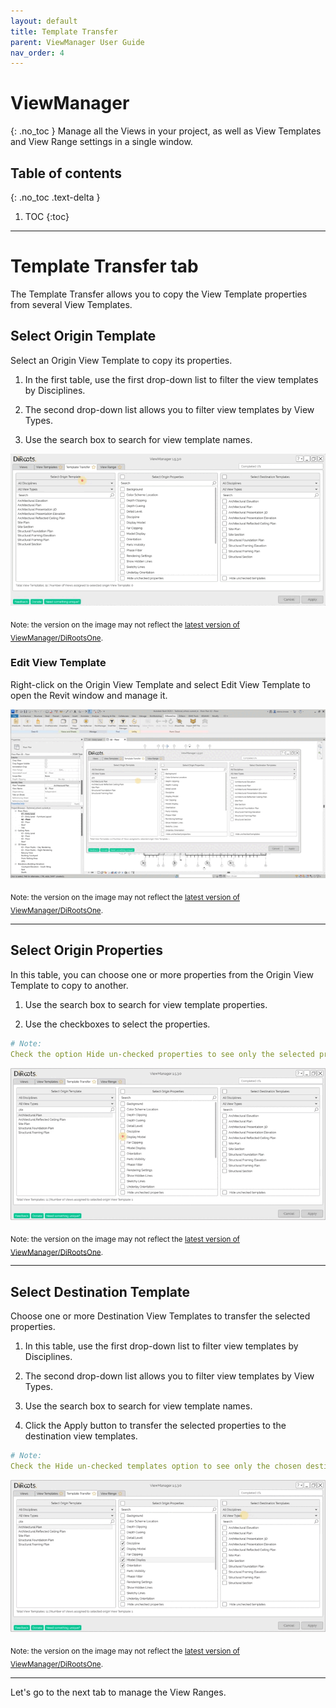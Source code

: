 ```yaml
---
layout: default
title: Template Transfer
parent: ViewManager User Guide
nav_order: 4
---
```


# ViewManager
{: .no_toc }
Manage all the Views in your project, as well as View Templates and View Range settings in a single window.
## Table of contents
{: .no_toc .text-delta }

1. TOC
{:toc}

---

# Template Transfer tab

The Template Transfer allows you to copy the View Template properties from several View Templates.

## Select Origin Template

Select an Origin View Template to copy its properties.

1. In the first table, use the first drop-down list to filter the view templates by Disciplines.

2. The second drop-down list allows you to filter view templates by View Types.

3. Use the search box to search for view template names.

![Selecting Origin View Template](../../../assets\images\ViewManager\VM-Tt-Origin.gif)

<sub>Note: the version on the image may not reflect the [latest version of ViewManager/DiRootsOne](https://diroots.com/revit-plugins/dirootsone/).</sub>

### Edit View Template

Right-click on the Origin View Template and select Edit View Template to open the Revit window and manage it.

![Edit View Template](../../../assets\images\ViewManager\VM-Tt-Edit.gif)

<sub>Note: the version on the image may not reflect the [latest version of ViewManager/DiRootsOne](https://diroots.com/revit-plugins/dirootsone/).</sub>

---

## Select Origin Properties

In this table, you can choose one or more properties from the Origin View Template to copy to another.

1. Use the search box to search for view template properties.

2. Use the checkboxes to select the properties.

```yaml
# Note:  
Check the option Hide un-checked properties to see only the selected properties.
```

![Selecting Origin Properties](../../../assets\images\ViewManager\VM-Tt-Properties.gif)

<sub>Note: the version on the image may not reflect the [latest version of ViewManager/DiRootsOne](https://diroots.com/revit-plugins/dirootsone/).</sub>

---

## Select Destination Template

Choose one or more Destination View Templates to transfer the selected properties.

1. In this table, use the first drop-down list to filter view templates by Disciplines.

2. The second drop-down list allows you to filter view templates by View Types.

3. Use the search box to search for view template names.

4. Click the Apply button to transfer the selected properties to the destination view templates.

```yaml
# Note:  
Check the Hide un-checked templates option to see only the chosen destination view templates.
```

![Selecting Destination View Templates](../../../assets\images\ViewManager\VM-Tt-Destination.gif)

<sub>Note: the version on the image may not reflect the [latest version of ViewManager/DiRootsOne](https://diroots.com/revit-plugins/dirootsone/).</sub>

---

Let's go to the next tab to manage the View Ranges.